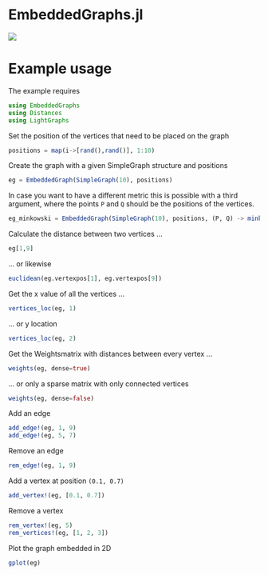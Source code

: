 # EmbeddedGraphs.jl

[![](https://img.shields.io/badge/docs-dev-blue.svg)](https://fhell.github.io/EmbeddedGraphs.jl/dev)

# Example usage

The example requires
```julia
using EmbeddedGraphs
using Distances
using LightGraphs
```

Set the position of the vertices that need to be placed on the graph
```julia
positions = map(i->[rand(),rand()], 1:10)
```

Create the graph with a given SimpleGraph structure and positions
```julia 
eg = EmbeddedGraph(SimpleGraph(10), positions)
```

In case you want to have a different metric this is possible with a third argument, where the
points `P` and `Q` should be the positions of the vertices.
```julia 
eg_minkowski = EmbeddedGraph(SimpleGraph(10), positions, (P, Q) -> minkowski(P, Q, 2.))
```

Calculate the distance between two vertices ...
```julia 
eg[1,9]
```

... or likewise
```julia 
euclidean(eg.vertexpos[1], eg.vertexpos[9])
```


Get the x value of all the vertices ...
```julia 
vertices_loc(eg, 1)
```

... or y location
```julia 
vertices_loc(eg, 2)
```

Get the Weightsmatrix with distances between every vertex ...
```julia 
weights(eg, dense=true)
```

... or only a sparse matrix with only connected vertices
```julia 
weights(eg, dense=false)
```


Add an edge
```julia 
add_edge!(eg, 1, 9)
add_edge!(eg, 5, 7)
```


Remove an edge
```julia 
rem_edge!(eg, 1, 9)
```


Add a vertex at position `(0.1, 0.7)`
```julia 
add_vertex!(eg, [0.1, 0.7])
```


Remove a vertex
```julia 
rem_vertex!(eg, 5)
rem_vertices!(eg, [1, 2, 3])
```


Plot the graph embedded in 2D
```julia 
gplot(eg)
```

